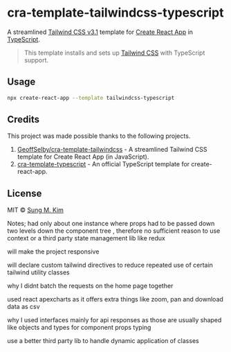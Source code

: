 # cra-template-tailwindcss-typescript

A streamlined [Tailwind CSS v3.1](https://tailwindcss.com) template for [Create React App](https://github.com/facebook/create-react-app) in [TypeScript](https://www.typescriptlang.org/).

> This template installs and sets up [Tailwind CSS](https://tailwindcss.com) with TypeScript support.

## Usage

```bash
npx create-react-app --template tailwindcss-typescript
```

## Credits

This project was made possible thanks to the following projects.

1. [GeoffSelby/cra-template-tailwindcss](https://github.com/GeoffSelby/cra-template-tailwindcss) - A streamlined Tailwind CSS template for Create React App (in JavaScript).
2. [cra-template-typescript](https://github.com/facebook/create-react-app/tree/master/packages/cra-template-typescript) - An official TypeScript template for create-react-app.

## License

MIT © [Sung M. Kim](https://sung.codes)


Notes;
had only about one instance where props had to be passed down two levels down the component tree , therefore no sufficient reason to use context or a third party state management lib like redux

will make the project responsive

will declare custom tailwind directives to reduce repeated use of certain tailwind utility classes

why I didnt batch the requests on the home page together

used react apexcharts as it offers extra things like zoom, pan and download data as csv

why I used interfaces mainly for api responses as those are usually shaped like objects and types for component props typing

use a better third party lib to handle dynamic application of classes